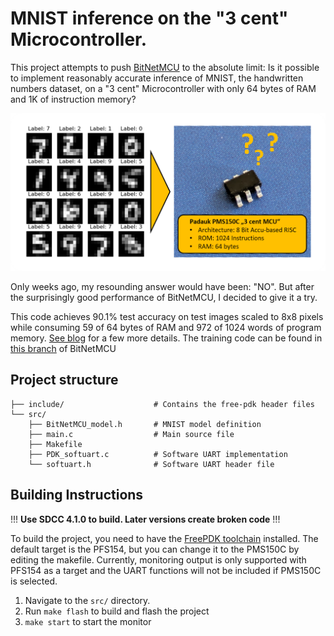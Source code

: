 
# MNIST inference on the "3 cent" Microcontroller.

This project attempts to push [BitNetMCU](https://github.com/cpldcpu/BitNetMCU) to the absolute limit: Is it possible to implement reasonably accurate inference of MNIST, the handwritten numbers dataset, on a "3 cent" Microcontroller with only 64 bytes of RAM and 1K of instruction memory? 

![banner](docs/banner.png)

Only weeks ago, my resounding answer would have been: "NO". But after the surprisingly good performance of BitNetMCU, I decided to give it a try. 

This code achieves 90.1% test accuracy on test images scaled to 8x8 pixels while consuming 59 of 64 bytes of RAM and 972 of 1024 words of program memory. [See blog](https://cpldcpu.wordpress.com/2024/05/02/machine-learning-mnist-inference-on-the-3-cent-microcontroller/) for a few more details. The training code can be found in [this branch](https://github.com/cpldcpu/BitNetMCU/tree/pdk) of BitNetMCU

## Project structure

```plaintext
├── include/                    # Contains the free-pdk header files
└── src/                
    ├── BitNetMCU_model.h       # MNIST model definition 
    ├── main.c                  # Main source file
    ├── Makefile
    ├── PDK_softuart.c          # Software UART implementation
    └── softuart.h              # Software UART header file
```
    
## Building Instructions

!!! **Use SDCC 4.1.0 to build. Later versions create broken code** !!!

To build the project, you need to have the [FreePDK toolchain](https://free-pdk.github.io/) installed. The default target is the PFS154, but you can change it to the PMS150C by editing the makefile. Currently, monitoring output is only supported with PFS154 as a target and the UART functions will not be included if PMS150C is selected.

1. Navigate to the `src/` directory.
2. Run `make flash` to build and flash the project
3. `make start` to start the monitor
